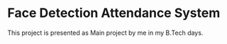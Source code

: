 # Face Detection Attendance System
This project is presented as Main project by me in my B.Tech days. 
